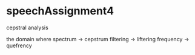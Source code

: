 speechAssignment4
=================

cepstral analysis

the domain where spectrum -> cepstrum
filtering -> liftering
frequency -> quefrency
